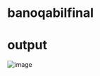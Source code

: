 # banoqabilfinal

# output

![image](https://github.com/jawwadturk/TicketApp-BanoQabil/assets/107758631/c56ead19-d5b3-4d17-a8e0-2276c444c88b)

